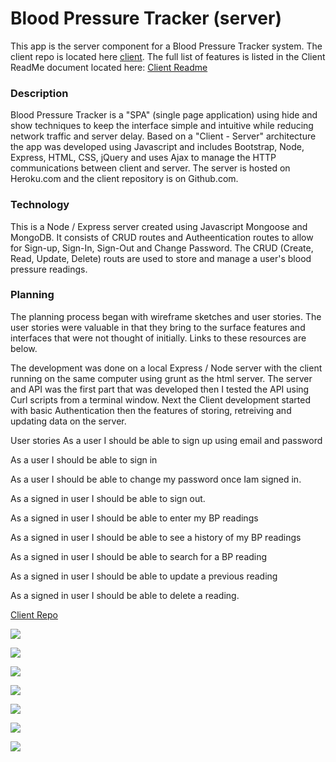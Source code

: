 # Blood Pressure Tracker (server)
This app is the server component for a Blood Pressure Tracker system. The client repo is located here [client](https://github.com/xpertimage/bp_tracker_client).
The full list of features is listed in the Client ReadMe document located here: [Client Readme](https://github.com/xpertimage/bp_tracker_client/blob/main/README.md)

### Description
Blood Pressure Tracker is a "SPA" (single page application) using hide and show techniques to keep the interface simple and intuitive while reducing network traffic and server delay. Based on a "Client - Server" architecture the app was developed using Javascript and includes Bootstrap, Node, Express, HTML, CSS, jQuery and uses Ajax to manage the HTTP communications between client and server. The server is hosted on Heroku.com and the client repository is on Github.com.

### Technology
This is a Node / Express server created using Javascript Mongoose and MongoDB. It consists of CRUD routes and Autheentication routes to allow for Sign-up, Sign-In, Sign-Out and Change Password. The CRUD (Create, Read, Update, Delete) routs are used to store and manage a user's blood pressure readings.

### Planning
The planning process began with wireframe sketches and user stories. The user stories were valuable in that they bring to the surface features and interfaces that were not thought of initially. Links to these resources are below.

The development was done on a local Express / Node server with the client running on the same computer using grunt as the html server. The server and API was the first part that was developed then I tested the API using Curl scripts from a terminal window. Next the Client development started with basic Authentication then the features of storing, retreiving and updating data on the server.

User stories
As a user I should be able to sign up using email and password

As a user I should be able to sign in

As a user I should be able to change my password once Iam signed in.

As a signed in user I should be able to sign out.

As a signed in user I should be able to enter my BP readings

As a signed in user I should be able to see a history of my BP readings

As a signed in user I should be able to search for a BP reading

As a signed in user I should be able to update a previous reading

As a signed in user I should be able to delete a reading.


[Client Repo](https://github.com/xpertimage/bp_tracker_client)

![](Start.png)

![](SignUp.png)

![](SignIn.png)

![](FindOne.png)

![](DeleteOne.png)

![](ChgPass.png)

![](ERD.png)
